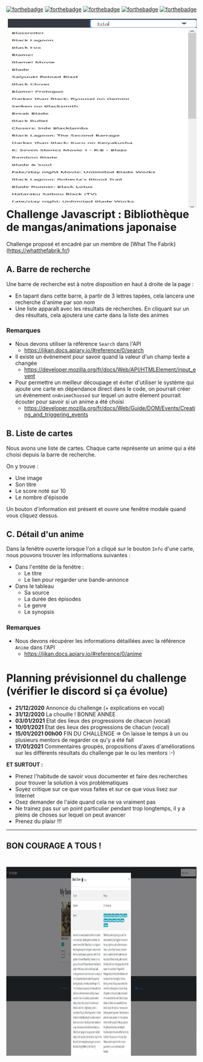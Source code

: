 [![forthebadge](http://forthebadge.com/images/badges/built-with-love.svg)](http://forthebadge.com)
[![forthebadge](https://forthebadge.com/images/badges/uses-css.svg)](https://forthebadge.com) 
[![forthebadge](https://forthebadge.com/images/badges/cc-0.svg)](https://forthebadge.com)
[![forthebadge](https://forthebadge.com/images/badges/made-with-javascript.svg)](https://forthebadge.com)
[![forthebadge](https://forthebadge.com/images/badges/0-percent-optimized.svg)](https://forthebadge.com)<br><br>
<img align="right" width="500" height="500" src="00.jpg">

# Challenge Javascript : Bibliothèque de mangas/animations japonaise

Challenge proposé et encadré par un membre de [What The Fabrik} (https://whatthefabrik.fr/)
## A. Barre de recherche

Une barre de recherche est à notre disposition en haut à droite de la page :
* En tapant dans cette barre, à partir de 3 lettres tapées, cela lancera une recherche d'anime par son nom
* Une liste apparaît avec les résultats de recherches. En cliquant sur un des résultats, cela ajoutera une carte dans la liste des animes

### Remarques

* Nous devons utiliser la référence `Search` dans l'API
    * https://jikan.docs.apiary.io/#reference/0/search
* Il existe un évènement pour savoir quand la valeur d'un champ texte a changée
  * https://developer.mozilla.org/fr/docs/Web/API/HTMLElement/input_event
* Pour permettre un meilleur découpage et éviter d'utiliser le système qui ajoute une carte en dépendance direct dans le code, on pourrait créer un évènement `onAnimeChoosed` sur lequel un autre élement pourrait écouter pour savoir si un anime a été choisi
  * https://developer.mozilla.org/fr/docs/Web/Guide/DOM/Events/Creating_and_triggering_events

## B. Liste de cartes

Nous avons une liste de cartes.
Chaque carte représente un anime qui a été choisi depuis la barre de recherche.

On y trouve :
* Une image
* Son titre
* Le score noté sur 10
* Le nombre d'épisode

Un bouton d'information est présent et ouvre une fenêtre modale quand vous cliquez dessus.

## C. Détail d'un anime

Dans la fenêtre ouverte lorsque l'on a cliqué sur le bouton `Info` d'une carte, nous pouvons trouver les informations suivantes :

* Dans l'entête de la fenêtre :
  * Le titre
  * Le lien pour regarder une bande-annonce
* Dans le tableau
  * Sa source
  * La durée des épisodes
  * Le genre
  * Le synopsis

### Remarques

* Nous devons récupérer les informations détaillées avec la référence `Anime` dans l'API
  * https://jikan.docs.apiary.io/#reference/0/anime

# Planning prévisionnel du challenge (vérifier le discord si ça évolue)

* **21/12/2020** Annonce du challenge (+ explications en vocal)
* **31/12/2020** La chouille ! BONNE ANNEE
* **03/01/2021** Etat des lieux des progressions de chacun (vocal)
* **10/01/2021** Etat des lieux des progressions de chacun (vocal)
* **15/01/2021 00h00** FIN DU CHALLENGE => On laisse le temps à un ou plusieurs mentors de regarder ce qu'y a été fait
* **17/01/2021** Commentaires groupés, propositions d'axes d'améliorations sur les différents résultats du challenge par le ou les mentors :-)

**ET SURTOUT :**
* Prenez l'habitude de savoir vous documenter et faire des recherches pour trouver la solution à vos problématiques
* Soyez critique sur ce que vous faites et sur ce que vous lisez sur Internet
* Osez demander de l'aide quand cela ne va vraiment pas
* Ne trainez pas sur un point particulier pendant trop longtemps, il y a pleins de choses sur lequel on peut avancer
* Prenez du plaisr !!!

---

## BON COURAGE A TOUS !<br><br>
<img width="100%" height="500" src="01.jpg">

